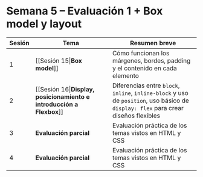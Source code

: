 # Semana 5 – Evaluación 1 + Box model y layout

| Sesión | Tema                                                                          | Resumen breve                                                                                                                       |
|--------|-------------------------------------------------------------------------------|-------------------------------------------------------------------------------------------------------------------------------------|
| 1      | [[Sesión 15\|**Box model**]]                                                  | Cómo funcionan los márgenes, bordes, padding y el contenido en cada elemento                                                        |
| 2      | [[Sesión 16\|**Display, posicionamiento e introducción a Flexbox**]]          | Diferencias entre `block`, `inline`, `inline-block` y uso de `position`, uso básico de `display: flex` para crear diseños flexibles |
| 3      | **Evaluación parcial**                                                        | Evaluación práctica de los temas vistos en HTML y CSS                                                                               |
| 4      | **Evaluación parcial**                                                        | Evaluación práctica de los temas vistos en HTML y CSS                                                                               |
